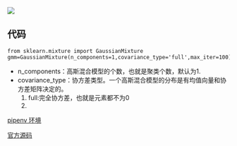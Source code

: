 ![](./EM下2.png)

## 代码
```
from sklearn.mixture import GaussianMixture
gmm=GaussianMixture(n_components=1,covariance_type='full',max_iter=100)
```
 - n_components：高斯混合模型的个数，也就是聚类个数，默认为1.
 - covariance_type：协方差类型。一个高斯混合模型的分布是有均值向量和协方差矩阵决定的。
   1. full:完全协方差，也就是元素都不为0  
   2.  

[pipenv 环境](em.py)

[官方源码](here_em.py)

